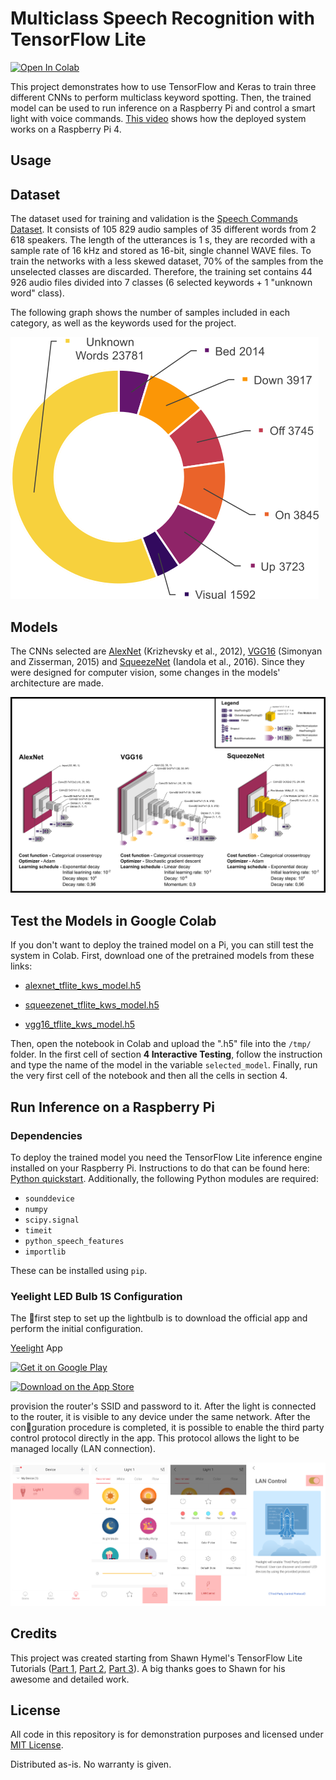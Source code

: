# Multiclass Speech Recognition with TensorFlow Lite

[![Open In Colab](https://colab.research.google.com/assets/colab-badge.svg)](https://colab.research.google.com/github/s-gregorini003/tflite-multiclass-speech-recognition/blob/master/tflite_multiclass_speech_recognition.ipynb)

This project demonstrates how to use TensorFlow and Keras to train three different CNNs to perform multiclass keyword spotting. Then, the trained model can be used to run inference on a Raspberry Pi and control a smart light with voice commands. [This video](https://www.youtube.com/watch?v=BmgrIliMWqU) shows how the deployed system works on a Raspberry Pi 4.




## Usage

## Dataset

The dataset used for training and validation is the [Speech Commands Dataset](https://www.tensorflow.org/datasets/catalog/speech_commands). It consists of 105 829 audio samples of 35 different words from 2 618 speakers. The length of the utterances is 1 s, they are recorded with a sample rate of 16 kHz and stored as 16-bit, single channel WAVE files. To train the networks with a less skewed dataset, 70% of the samples from the unselected classes are discarded. Therefore, the training set contains 44 926 audio files divided into 7 classes (6 selected keywords + 1 "unknown word" class).

The following graph shows the number of samples included in each category, as well as the keywords used for the project.

![Keywords used for the project](https://github.com/s-gregorini003/tflite-multiclass-speech-recognition/blob/master/img/keywords.png)

## Models

The CNNs selected are [AlexNet](http://papers.nips.cc/paper/4824-imagenet-classification-with-deep-convolutional-neural-networks.pdf) (Krizhevsky et al., 2012), [VGG16](https://arxiv.org/pdf/1409.1556.pdf) (Simonyan and Zisserman, 2015) and [SqueezeNet](https://arxiv.org/pdf/1602.07360.pdf) (Iandola et al., 2016). Since they were designed for computer vision, some changes in the models' architecture are made.

![Investigated models architecture](https://github.com/s-gregorini003/tflite-multiclass-speech-recognition/blob/master/img/investigated-models.png)

## Test the Models in Google Colab

If you don't want to deploy the trained model on a Pi, you can still test the system in Colab. First, download one of the pretrained models from these links:

- [alexnet_tflite_kws_model.h5](https://mega.nz/file/As8FmKaZ#tD19NuM20v6fICTVc9mlnCu96PbMyLs-y9RRCkfl744)

- [squeezenet_tflite_kws_model.h5](https://mega.nz/file/81VGla6C#rebzDLHpsvPoANFJB64g7t0J1PKxRftTLd88aU1fo2g)

- [vgg16_tflite_kws_model.h5](https://mega.nz/file/xskTHI6D#xjfoEvst9HWaFQsrBmXjXM_7dQzcf1MCX6TCNhYkoGE)

Then, open the notebook in Colab and upload the ".h5" file into the `/tmp/` folder. In the first cell of section **4 Interactive Testing**, follow the instruction and type the name of the model in the variable `selected_model`. Finally, run the very first cell of the notebook and then all the cells in section 4. 


## Run Inference on a Raspberry Pi

### Dependencies

To deploy the trained model you need the TensorFlow Lite inference engine installed on your Raspberry Pi. Instructions to do that can be found here: [Python quickstart](https://www.tensorflow.org/lite/guide/python). Additionally, the following Python modules are required:

- `sounddevice`
- `numpy`
- `scipy.signal`
- `timeit`
- `python_speech_features`
- `importlib`

These can be installed using `pip`.


### Yeelight LED Bulb 1S Configuration

The first step to set up the lightbulb is to download the official app and perform the initial configuration.

[Yeelight](https://www.yeelight.com) App

<a href="https://play.google.com/store/apps/details?id=com.yeelight.cherry&hl=it"><img alt="Get it on Google Play" src="https://upload.wikimedia.org/wikipedia/commons/7/78/Google_Play_Store_badge_EN.svg" height=60px /></a>

<a href="https://apps.apple.com/it/app/yeelight/id977125608"><img alt="Download on the App Store" src="https://upload.wikimedia.org/wikipedia/commons/3/3c/Download_on_the_App_Store_Badge.svg" height=60px /></a>


provision the router's SSID and password to it. After the light is connected to the router, it is visible to any device under the same network. After the conguration procedure is completed, it is possible to enable the third party control protocol directly in the app. This protocol allows the light to be managed locally (LAN connection).


![LAN control enable process](https://github.com/s-gregorini003/tflite-multiclass-speech-recognition/blob/master/img/lan-control-enabling.png)

## Credits

This project was created starting from Shawn Hymel's TensorFlow Lite Tutorials ([Part 1](https://www.digikey.com/en/maker/projects/tensorflow-lite-tutorial-part-1-wake-word-feature-extraction/54e1ce8520154081a58feb301ef9d87a), [Part 2](https://www.digikey.com/en/maker/projects/tensorflow-lite-tutorial-part-2-speech-recognition-model-training/d8d04a2b60a442cf8c3fa5c0dd2a292b), [Part 3](https://www.digikey.com/en/maker/projects/tensorflow-lite-tutorial-part-3-speech-recognition-on-raspberry-pi/8a2dc7d8a9a947b4a953d37d3b271c71)). A big thanks goes to Shawn for his awesome and detailed work.


## License

All code in this repository is for demonstration purposes and licensed under [MIT License](https://en.wikipedia.org/wiki/MIT_License).

Distributed as-is. No warranty is given.
